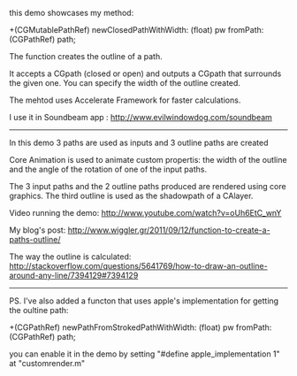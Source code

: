 this demo showcases my method:

+(CGMutablePathRef) newClosedPathWithWidth: (float) pw fromPath:(CGPathRef) path;

The function creates the outline of a path.

It accepts a CGpath (closed or open) and outputs a CGpath  that surrounds the given one. You can specify the width of the outline created.

The mehtod uses Accelerate Framework for faster calculations.

I use it in Soundbeam app : http://www.evilwindowdog.com/soundbeam

***

In this demo 3 paths are used as inputs and 3 outline paths are created

Core Animation is used to animate custom propertis: the width of the outline and the angle of the rotation of one of the input paths.

The 3 input paths and the 2 outline paths produced are rendered using core graphics. The third outline is used as the shadowpath of a CAlayer.

Video running the demo: http://www.youtube.com/watch?v=oUh6EtC_wnY

My blog's post: http://www.wiggler.gr/2011/09/12/function-to-create-a-paths-outline/

The way the outline is calculated: http://stackoverflow.com/questions/5641769/how-to-draw-an-outline-around-any-line/7394129#7394129


***

PS. I've also added a functon that uses apple's implementation for getting the oultine path:

+(CGPathRef) newPathFromStrokedPathWithWidth: (float) pw fromPath:(CGPathRef) path;

you can enable it in the demo by setting  "#define apple_implementation 1" at "customrender.m"
